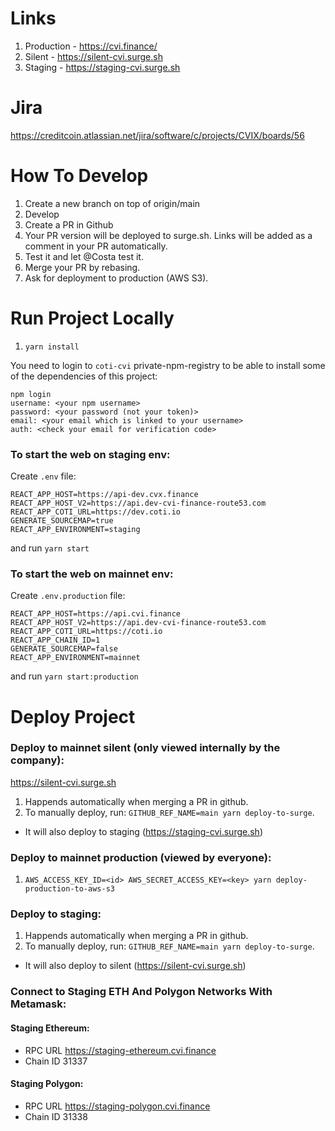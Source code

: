 # Links

1. Production - https://cvi.finance/
2. Silent - https://silent-cvi.surge.sh
3. Staging - https://staging-cvi.surge.sh


# Jira 

https://creditcoin.atlassian.net/jira/software/c/projects/CVIX/boards/56

# How To Develop

1. Create a new branch on top of origin/main
2. Develop
3. Create a PR in Github
4. Your PR version will be deployed to surge.sh. Links will be added as a comment in your PR automatically.
5. Test it and let @Costa test it.
6. Merge your PR by rebasing.
7. Ask for deployment to production (AWS S3).

# Run Project Locally

1. `yarn install`

You need to login to `coti-cvi` private-npm-registry to be able to install some of the dependencies of this project:

```
npm login
username: <your npm username>
password: <your password (not your token)>
email: <your email which is linked to your username>
auth: <check your email for verification code>
```

### To start the web on staging env:

Create `.env` file:

```
REACT_APP_HOST=https://api-dev.cvx.finance
REACT_APP_HOST_V2=https://api.dev-cvi-finance-route53.com
REACT_APP_COTI_URL=https://dev.coti.io
GENERATE_SOURCEMAP=true
REACT_APP_ENVIRONMENT=staging
```

and run `yarn start`

### To start the web on mainnet env:

Create `.env.production` file:

```
REACT_APP_HOST=https://api.cvi.finance
REACT_APP_HOST_V2=https://api.dev-cvi-finance-route53.com
REACT_APP_COTI_URL=https://coti.io
REACT_APP_CHAIN_ID=1
GENERATE_SOURCEMAP=false
REACT_APP_ENVIRONMENT=mainnet
```

and run `yarn start:production`

# Deploy Project

### Deploy to mainnet silent (only viewed internally by the company):

https://silent-cvi.surge.sh

1. Happends automatically when merging a PR in github.
2. To manually deploy, run: `GITHUB_REF_NAME=main yarn deploy-to-surge`.
* It will also deploy to staging (https://staging-cvi.surge.sh)

### Deploy to mainnet production (viewed by everyone):

1. `AWS_ACCESS_KEY_ID=<id> AWS_SECRET_ACCESS_KEY=<key> yarn deploy-production-to-aws-s3`

### Deploy to staging:

1. Happends automatically when merging a PR in github.
2. To manually deploy, run: `GITHUB_REF_NAME=main yarn deploy-to-surge`.
* It will also deploy to silent (https://silent-cvi.surge.sh)

### Connect to Staging ETH And Polygon Networks With Metamask:

#### Staging Ethereum:
* RPC URL https://staging-ethereum.cvi.finance
* Chain ID 31337

#### Staging Polygon:
* RPC URL https://staging-polygon.cvi.finance
* Chain ID 31338
